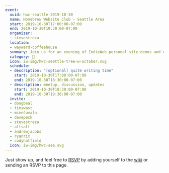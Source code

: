 ```yaml
---
event:
  uuid: hwc-seattle-2019-10-30
  name: Homebrew Website Club - Seattle Area
  start: 2019-10-30T17:00:00-07:00
  end: 2019-10-30T19:30:00-07:00
  organizer:
  - stevestreza
  location:
  - wayward-coffeehouse
  summary: Join us for an evening of IndieWeb personal site demos and discussions!
  category: 🌲
  icon: iw-img/hwc-seattle-tree-w-october.svg
  schedule:
  - description: "[optional] quite writing time"
    start: 2019-10-30T17:00:00-07:00
    end: 2019-10-30T18:30:00-07:00
  - description: meetup, discussion, updates
    start: 2019-10-30T18:30:00-07:00
    end: 2019-10-30T19:30:00-07:00
  invite:
  - dougbeal
  - timswast
  - mimečuvalo
  - davepeck
  - stevestreza
  - altsalt
  - andrewjacobs
  - ryanrix
  - codyhatfield
  icon: iw-img/hwc-sea.svg
---
```


Just show up, and feel free to [RSVP](https://indieweb.org/rsvp) by adding yourself to the [wiki]({{<indieweb-wiki-hwc>}}) or sending an RSVP to this page.
